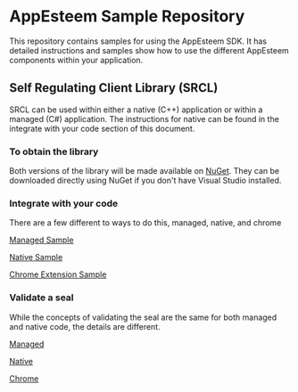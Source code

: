 # AppEsteem Sample Repository

This repository contains samples for using the AppEsteem SDK. It has detailed instructions and samples show how to use the different AppEsteem components within  your application.

## Self Regulating Client Library (SRCL)

SRCL can be used within either a native (C++) application or within a managed (C#) application. The instructions for native can be found in the integrate with your code section of this document.

### To obtain the library
Both versions of the library will be made available on [NuGet](https://www.nuget.org/packages?q=AppEsteem). They can be downloaded directly using NuGet if you don't have Visual Studio installed.

### Integrate with your code

There are a few different to ways to do this, managed, native, and chrome

[Managed Sample](managed/managedsample.md)

[Native Sample](native/nativesample.md)

[Chrome Extension Sample](chrome/chromesample.md)

### Validate a seal

While the concepts of validating the seal are the same for both managed and native code, the details are different.

[Managed](managed/validateseal.md)

[Native](native/validateseal.md)

[Chrome](chrome/validateseal.md)
